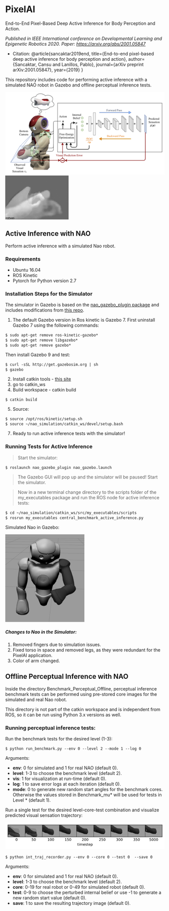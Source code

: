 # PixelAI
End-to-End Pixel-Based Deep Active Inference for Body Perception and Action. 

*Published in IEEE International conference on Developmental Learning and Epigenetic Robotics 2020. Paper: https://arxiv.org/abs/2001.05847*
- Citation:
@article{sancaktar2019end,
  title={End-to-end pixel-based deep active inference for body perception and action},
  author={Sancaktar, Cansu and Lanillos, Pablo},
  journal={arXiv preprint arXiv:2001.05847},
  year={2019}
}

This repository includes code for performing active inference with a simulated NAO robot in Gazebo and offline perceptual inference tests.

<img src="media/pixelAI_setup.png" width="600">

<img src="media/example.gif" width="200">

## Active Inference with NAO 

Perform active inference with a simulated Nao robot.

### Requirements

*  Ubuntu 16.04
*  ROS Kinetic
*  Pytorch for Python version 2.7

### Installation Steps for the Simulator
The simulator in Gazebo is based on the [nao_gazebo_plugin package](https://github.com/ros-naoqi/nao_virtual/tree/master/nao_gazebo_plugin) and includes modifications from [this repo](https://github.com/matejhof/nao-mirror-self-recog).

1. The default Gazebo version in Ros kinetic is Gazebo 7. First uninstall Gazebo 7 using the following commands:
```shell
$ sudo apt-get remove ros-kinetic-gazebo*
$ sudo apt-get remove libgazebo*
$ sudo apt-get remove gazebo*
```
Then install Gazebo 9 and test:
```shell
$ curl -sSL http://get.gazebosim.org | sh
$ gazebo
```

2. Install catkin tools - [this site](https://catkin-tools.readthedocs.io/en/latest/installing.html)
3. go to catkin_ws
4. Build workspace - catkin build
```shell
$ catkin build
```
5. Source:
```shell
$ source /opt/ros/kinetic/setup.sh
$ source ~/nao_simulation/catkin_ws/devel/setup.bash
```
7. Ready to run active inference tests with the simulator!


### Running Tests for Active Inference

> Start the simulator:

```shell
$ roslaunch nao_gazebo_plugin nao_gazebo.launch
```
> The Gazebo GUI will pop up and the simulator will be paused! Start the simulator.

> Now in a new terminal change directory to the scripts folder of the my_executables package and run the ROS node for active inference tests:

```shell
$ cd ~/nao_simulation/catkin_ws/src/my_executables/scripts
$ rosrun my_executables central_benchmark_active_inference.py
```
Simulated Nao in Gazebo:

<img src="media/gazebo_setup.png" width="250">

##### Changes to Nao in the Simulator:
1. Removed fingers due to simulation issues.
2. Fixed torso in space and removed legs, as they were redundant for the PixelAI application.
3. Color of arm changed.



## Offline Perceptual Inference with NAO 

Inside the directory Benchmark_Perceptual_Offline, perceptual inference benchmark tests can be performed using pre-stored core images for the simulated and real Nao robot.

This directory is not part of the catkin workspace and is independent from ROS, so it can be run using Python 3.x versions as well.

### Running perceptual inference tests:

Run the benchmark tests for the desired level (1-3):
```shell
$ python run_benchmark.py --env 0 --level 2 --mode 1 --log 0 
```
Arguments:
- **env**: 0 for simulated and 1 for real NAO (default 0).
- **level**: 1-3 to choose the benchmark level (default 2).
- **vis**: 1 for visualization at run-time (default 0).
- **log**: 1 to save error logs at each iteration (default 0).
- **mode**: 0 to generate new random start angles for the benchmark cores. Otherwise the values stored in Benchmark_mu* will be used for tests in Level * (default 1).


Run a single test for the desired level-core-test combination and visualize predicted visual sensation trajectory:

![Alt text](media/internal_traj_level2.png)

```shell
$ python int_traj_recorder.py --env 0 --core 0 --test 0  --save 0 
```
Arguments:
- **env**: 0 for simulated and 1 for real NAO (default 0).
- **level**: 1-3 to choose the benchmark level (default 2).
-  **core**: 0-19 for real robot or 0-49 for simulated robot (default 0).
- **test**: 0-9 to choose the perturbed internal belief or use -1 to generate a new random start value (default 0).
- **save**: 1 to save the resulting trajectory image (default 0).


